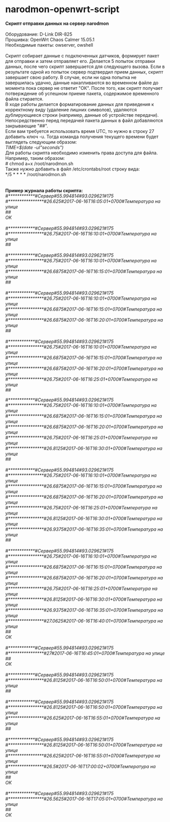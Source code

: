 # narodmon-openwrt-script
<b>Скрипт отправки данных на сервер narodmon</b><br/>
<br/>
Оборудование: D-Link DIR-825<br/>
Прошивка: OpenWrt Chaos Calmer 15.05.1<br/>
Необходимые пакеты: owserver, owshell<br/>
<br/>
Скрипт собирает данные с подключенных датчиков, формирует пакет для отправки и затем отправляет его. Делается 5 попыток отправки данных, после чего скрипт завершается для следующего вызова. Если в результате одной из попыток сервер подтвердил прием данных, скрипт завершает свою работу. В случае, если ни одна попытка не завершилась удачно, данные накапливаются во временном файле до момента пока сервер не ответит "ОК". После того, как скрипт получает потверждение об успешном приеме пакета, содержимое временного файла стирается.<br/>
В ходе работы делается форматирование данных для приведения к корректному виду (удаление лишних символов), удаляются дублирующиеся строки (например, данные об устройстве передачи). Непосредственно перед передачей пакета данных в файл добавляются закрывающие "##".<br/>
Если вам требуется использовать время UTC, то нужно в строку 27 добавить ключ -u. Тогда команда получения текущего времени будет выглядеть следующим образом:<br/>
<i>TIME=$(date -uI"seconds")</i><br/>
Для работы скрипта необходимо изменить права доступа для файла. Например, таким образом:<br/>
\# chmod a+x /root/narodmon.sh<br/>
Также нужно добавить в файл /etc/crontabs/root строку вида:<br/>
\*/5 \* \* \* \* /root/narodmon.sh<br/>
<br/>
<br/>
<b>Пример журнала работы скрипта:</b><br/><i>
\#\*\*\*\*\*\*\*\*\*\*\*\*\#Сервер\#55.994814\#93.029621\#175<br/>
\#\*\*\*\*\*\*\*\*\*\*\*\*\*\*\*\*\#26.625\#2017-06-16T16:05:01+0700\#Температура на улице<br/>
\#\#<br/>
OK<br/>
<br/>
\#\*\*\*\*\*\*\*\*\*\*\*\*\#Сервер\#55.994814\#93.029621\#175<br/>
\#\*\*\*\*\*\*\*\*\*\*\*\*\*\*\*\*\#26.75\#2017-06-16T16:10:01+0700\#Температура на улице<br/>
\#\#<br/>
<br/>
\#\*\*\*\*\*\*\*\*\*\*\*\*\#Сервер\#55.994814\#93.029621\#175<br/>
\#\*\*\*\*\*\*\*\*\*\*\*\*\*\*\*\*\#26.75\#2017-06-16T16:10:01+0700\#Температура на улице<br/>
\#\*\*\*\*\*\*\*\*\*\*\*\*\*\*\*\*\#26.6875\#2017-06-16T16:15:01+0700\#Температура на улице<br/>
\#\#<br/>
<br/>
\#\*\*\*\*\*\*\*\*\*\*\*\*\#Сервер\#55.994814\#93.029621\#175<br/>
\#\*\*\*\*\*\*\*\*\*\*\*\*\*\*\*\*\#26.75\#2017-06-16T16:10:01+0700\#Температура на улице<br/>
\#\*\*\*\*\*\*\*\*\*\*\*\*\*\*\*\*\#26.6875\#2017-06-16T16:15:01+0700\#Температура на улице<br/>
\#\*\*\*\*\*\*\*\*\*\*\*\*\*\*\*\*\#26.6875\#2017-06-16T16:20:01+0700\#Температура на улице<br/>
\#\#<br/>
<br/>
\#\*\*\*\*\*\*\*\*\*\*\*\*\#Сервер\#55.994814\#93.029621\#175<br/>
\#\*\*\*\*\*\*\*\*\*\*\*\*\*\*\*\*\#26.75\#2017-06-16T16:10:01+0700\#Температура на улице<br/>
\#\*\*\*\*\*\*\*\*\*\*\*\*\*\*\*\*\#26.6875\#2017-06-16T16:15:01+0700\#Температура на улице<br/>
\#\*\*\*\*\*\*\*\*\*\*\*\*\*\*\*\*\#26.6875\#2017-06-16T16:20:01+0700\#Температура на улице<br/>
\#\*\*\*\*\*\*\*\*\*\*\*\*\*\*\*\*\#26.75\#2017-06-16T16:25:01+0700\#Температура на улице<br/>
\#\#<br/>

\#\*\*\*\*\*\*\*\*\*\*\*\*\#Сервер\#55.994814\#93.029621\#175<br/>
\#\*\*\*\*\*\*\*\*\*\*\*\*\*\*\*\*\#26.75\#2017-06-16T16:10:01+0700\#Температура на улице<br/>
\#\*\*\*\*\*\*\*\*\*\*\*\*\*\*\*\*\#26.6875\#2017-06-16T16:15:01+0700\#Температура на улице<br/>
\#\*\*\*\*\*\*\*\*\*\*\*\*\*\*\*\*\#26.6875\#2017-06-16T16:20:01+0700\#Температура на улице<br/>
\#\*\*\*\*\*\*\*\*\*\*\*\*\*\*\*\*\#26.75\#2017-06-16T16:25:01+0700\#Температура на улице<br/>
\#\*\*\*\*\*\*\*\*\*\*\*\*\*\*\*\*\#26.8125\#2017-06-16T16:30:01+0700\#Температура на улице<br/>
\#\#<br/>
<br/>
\#\*\*\*\*\*\*\*\*\*\*\*\*\#Сервер\#55.994814\#93.029621\#175<br/>
\#\*\*\*\*\*\*\*\*\*\*\*\*\*\*\*\*\#26.75\#2017-06-16T16:10:01+0700\#Температура на улице<br/>
\#\*\*\*\*\*\*\*\*\*\*\*\*\*\*\*\*\#26.6875\#2017-06-16T16:15:01+0700\#Температура на улице<br/>
\#\*\*\*\*\*\*\*\*\*\*\*\*\*\*\*\*\#26.6875\#2017-06-16T16:20:01+0700\#Температура на улице<br/>
\#\*\*\*\*\*\*\*\*\*\*\*\*\*\*\*\*\#26.75\#2017-06-16T16:25:01+0700\#Температура на улице<br/>
\#\*\*\*\*\*\*\*\*\*\*\*\*\*\*\*\*\#26.8125\#2017-06-16T16:30:01+0700\#Температура на улице<br/>
\#\*\*\*\*\*\*\*\*\*\*\*\*\*\*\*\*\#26.9375\#2017-06-16T16:35:01+0700\#Температура на улице<br/>
\#\#<br/>
<br/>
\#\*\*\*\*\*\*\*\*\*\*\*\*\#Сервер\#55.994814\#93.029621\#175<br/>
\#\*\*\*\*\*\*\*\*\*\*\*\*\*\*\*\*\#26.75\#2017-06-16T16:10:01+0700\#Температура на улице<br/>
\#\*\*\*\*\*\*\*\*\*\*\*\*\*\*\*\*\#26.6875\#2017-06-16T16:15:01+0700\#Температура на улице<br/>
\#\*\*\*\*\*\*\*\*\*\*\*\*\*\*\*\*\#26.6875\#2017-06-16T16:20:01+0700\#Температура на улице<br/>
\#\*\*\*\*\*\*\*\*\*\*\*\*\*\*\*\*\#26.75\#2017-06-16T16:25:01+0700\#Температура на улице<br/>
\#\*\*\*\*\*\*\*\*\*\*\*\*\*\*\*\*\#26.8125\#2017-06-16T16:30:01+0700\#Температура на улице<br/>
\#\*\*\*\*\*\*\*\*\*\*\*\*\*\*\*\*\#26.9375\#2017-06-16T16:35:01+0700\#Температура на улице<br/>
\#\*\*\*\*\*\*\*\*\*\*\*\*\*\*\*\*\#27.0625\#2017-06-16T16:40:01+0700\#Температура на улице<br/>
\#\#<br/>
OK<br/>
<br/>
\#\*\*\*\*\*\*\*\*\*\*\*\*\#Сервер\#55.994814\#93.029621\#175<br/>
\#\*\*\*\*\*\*\*\*\*\*\*\*\*\*\*\*\#27\#2017-06-16T16:45:01+0700\#Температура на улице<br/>
\#\#<br/>
OK<br/>
<br/>
\#\*\*\*\*\*\*\*\*\*\*\*\*\#Сервер\#55.994814\#93.029621\#175<br/>
\#\*\*\*\*\*\*\*\*\*\*\*\*\*\*\*\*\#26.8125\#2017-06-16T16:50:01+0700\#Температура на улице<br/>
\#\#<br/>
<br/>
\#\*\*\*\*\*\*\*\*\*\*\*\*\#Сервер\#55.994814\#93.029621\#175<br/>
\#\*\*\*\*\*\*\*\*\*\*\*\*\*\*\*\*\#26.8125\#2017-06-16T16:50:01+0700\#Температура на улице<br/>
\#\*\*\*\*\*\*\*\*\*\*\*\*\*\*\*\*\#26.625\#2017-06-16T16:55:01+0700\#Температура на улице<br/>
\#\#<br/>
<br/>
\#\*\*\*\*\*\*\*\*\*\*\*\*\#Сервер\#55.994814\#93.029621\#175<br/>
\#\*\*\*\*\*\*\*\*\*\*\*\*\*\*\*\*\#26.8125\#2017-06-16T16:50:01+0700\#Температура на улице<br/>
\#\*\*\*\*\*\*\*\*\*\*\*\*\*\*\*\*\#26.625\#2017-06-16T16:55:01+0700\#Температура на улице<br/>
\#\*\*\*\*\*\*\*\*\*\*\*\*\*\*\*\*\#26.5\#2017-06-16T17:00:02+0700\#Температура на улице<br/>
\#\#<br/>
OK<br/>
<br/>
\#\*\*\*\*\*\*\*\*\*\*\*\*\#Сервер\#55.994814\#93.029621\#175<br/>
\#\*\*\*\*\*\*\*\*\*\*\*\*\*\*\*\*\#26.5625\#2017-06-16T17:05:01+0700\#Температура на улице<br/>
\#\#<br/>
OK<br/>
</i>

